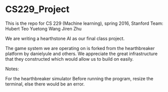 # CS229_Project
This is the repo for CS 229 (Machine learning), spring 2016, Stanford
Team: 
Hubert Teo
Yuetong Wang
Jiren Zhu

We are writing a hearthstone AI as our final class project.

The game system we are operating on is forked from the hearthbreaker platform by danielyule and others. We appreciate the great infrastructure that they constructed which would allow us to build on easily.

Notes:

For the hearthbreaker simulator
Before running the program, resize the terminal, else there would be an error.